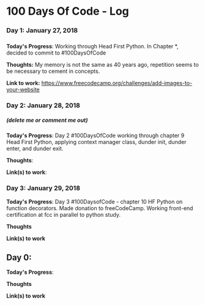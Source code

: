 # 100 Days Of Code - Log

### Day 1: January 27, 2018
##### 

**Today's Progress**: Working through Head First Python. In Chapter *, decided to commit to #100DaysOfCode

**Thoughts:** My memory is not the same as 40 years ago, repetition seems to be necessary to cement in concepts.

**Link to work:** https://www.freecodecamp.org/challenges/add-images-to-your-website

### Day 2: January 28, 2018
##### (delete me or comment me out)

**Today's Progress**: Day 2 #100DaysOfCode working through chapter 9 
Head First Python, applying context manager class, dunder init, dunder enter, and dunder exit. 

**Thoughts**: 

**Link(s) to work**: 


### Day 3: January 29, 2018

**Today's Progress**: Day 3 #100DaysofCode - chapter 10 HF Python on function decorators. 
Made donation to freeCodeCamp. Working front-end certification at fcc in parallel to python study.

**Thoughts** 

**Link(s) to work**


## Day 0: 

**Today's Progress**:

**Thoughts**

**Link(s) to work**
